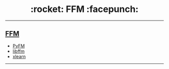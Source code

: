 <h1 align = "center">:rocket: FFM :facepunch:</h1>

---

## [FFM][1]
- [PyFM][2]
- [libffm][3]
- [xlearn][4]










---
[1]: https://tech.meituan.com/deep-understanding-of-ffm-principles-and-practices.html#mjx-eqn-eqpoly
[2]: https://github.com/coreylynch/pyFM
[3]: https://github.com/alexeygrigorev/libffm-python
[4]: https://github.com/aksnzhy/xlearn
